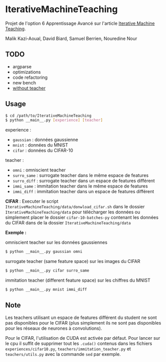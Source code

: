 # IterativeMachineTeaching

Projet de l'option 6 Apprentissage Avancé sur l'article [Iterative Machine Teaching](https://arxiv.org/pdf/1705.10470.pdf).

Malik Kazi-Aoual, David Biard, Samuel Berrien, Nouredine Nour


## TODO
* argparse
* optimizations
* code refactoring
* new bench
* [without teacher](https://arxiv.org/abs/2006.15339)

## Usage

```bash
$ cd /path/to/IterativeMachineTeaching
$ python __main__.py [experience] [teacher]
```

experience : 
- `gaussian` : données gaussienne
- `mnist` : données du MNIST
- `cifar` : données du CIFAR-10

teacher : 
- `omni` : omniscient teacher
- `surro_same` : surrogate teacher dans le même espace de features
- `surro_diff` : surrogate teacher dans un espace de features différent
- `immi_same` : immitation teacher dans le même espace de features
- `immi_diff` : immitation teacher dans un espace de features différent

__CIFAR__ : Executer le script `IterativeMachineTeaching/data/donwload_cifar.sh` dans le dossier 
`IterativeMachineTeaching/data` pour télécharger les données ou simplement placer le dossier `cifar-10-batches-py` 
contenant les données du CIFAR dans de la dossier `IterativeMachineTeaching/data`

__Exemple :__

omniscient teacher sur les données gaussiennes
```bash
$ python __main__.py gaussian omni
```
surrogate teacher (same feature space) sur les images du CIFAR
```bash
$ python __main__.py cifar surro_same
```
immitation teacher (different feature space) sur les chiffres du MNIST
```bash
$ python __main__.py mnist immi_diff
```

## Note
Les teachers utilisant un espace de features différent du student ne sont pas disponibles pour le CIFAR
(plus simplement ils ne sont pas disponibles pour les réseaux de neurones à convolutions).

Pour le CIFAR, l'utilisation de CUDA est activée par défaut. Pour lancer sur le cpu il suffit de supprimer tout les `.cuda()` contenus dans les fichiers `experiences/cifar10.py`,  `teachers/immitation_teacher.py` et `teachers/utils.py` avec la commande `sed` par exemple. 